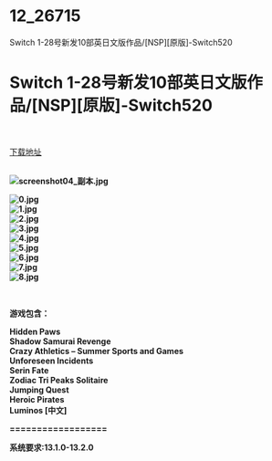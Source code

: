# 12_26715
Switch 1-28号新发10部英日文版作品/[NSP][原版]-Switch520
# Switch 1-28号新发10部英日文版作品/[NSP][原版]-Switch520
 <br/></br>
[下载地址](https://www.switch520.cc/article/26715 "下载地址")
<br/></br>

<p><strong><img title="screenshot04_副本.jpg" src="https://www.switch520.cc/muke_img/2022_01_28_347b5fef4f999.jpg" alt="screenshot04_副本.jpg"></strong></p>
<p><strong><img title="0.jpg" src="https://www.switch520.cc/muke_img/2022_01_28_7c81b9975b0dd.jpg" alt="0.jpg"></strong><br>
<strong><img title="1.jpg" src="https://www.switch520.cc/muke_img/2022_01_28_7036a0785e60c.jpg" alt="1.jpg"></strong><br>
<strong><img title="2.jpg" src="https://www.switch520.cc/muke_img/2022_01_28_838c154f41c88.jpg" alt="2.jpg"></strong><br>
<strong><img title="3.jpg" src="https://www.switch520.cc/muke_img/2022_01_28_7c11404a70e62.jpg" alt="3.jpg"></strong><br>
<strong><img title="4.jpg" src="https://www.switch520.cc/muke_img/2022_01_28_7a06968a8a584.jpg" alt="4.jpg"></strong><br>
<strong><img title="5.jpg" src="https://www.switch520.cc/muke_img/2022_01_28_0891a0cb961b6.jpg" alt="5.jpg"></strong><br>
<strong><img title="6.jpg" src="https://www.switch520.cc/muke_img/2022_01_28_1d78eeb9706c7.jpg" alt="6.jpg"></strong><br>
<strong><img title="7.jpg" src="https://www.switch520.cc/muke_img/2022_01_28_5607496eee6ac.jpg" alt="7.jpg"></strong><br>
<strong><img title="8.jpg" src="https://www.switch520.cc/muke_img/2022_01_28_9c9c0df99cdd1.jpg" alt="8.jpg">&nbsp;</strong></p>
<p>&nbsp;</p>
<p><strong>游戏包含：</strong></p>
<p><strong>Hidden Paws</strong><br>
<strong>Shadow Samurai Revenge</strong><br>
<strong>Crazy Athletics – Summer Sports and Games</strong><br>
<strong>Unforeseen Incidents</strong><br>
<strong>Serin Fate</strong><br>
<strong>Zodiac Tri Peaks Solitaire</strong><br>
<strong>Jumping Quest</strong><br>
<strong>Heroic Pirates</strong><br>
<strong>Luminos [中文]</strong></p>
<p><strong>==================</strong></p>
<p><strong>系统要求:13.1.0-13.2.0</strong></p>



